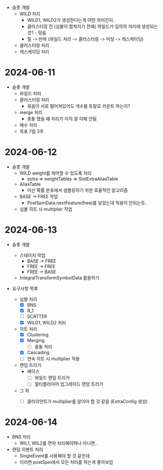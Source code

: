 - 슬롯 개발
	- WILD 처리
		- WILD1, WILD2가 생성한다는게 어떤 의미인지.
		- 클러스터링 전 (심볼이 합쳐지기 전에) 와일드가 임의의 자리에 생성되는 것? - 맞음
		- 릴 -> 반복 (와일드 처리 -> 클러스터링 -> 머징 -> 캐스케이딩)
	- 클러스터링 처리
	- 캐스케이딩 처리


# 2024-06-11

- 슬롯 개발
	- 와일드 처리
	- 클러스터링 처리
		- 묶음이 서로 떨어져있어도 개수를 토탈로 카운트 하는지?
	- merge 처리
		- 충돌 했을 떄 처리가 아직 잘 이해 안됨
	- 배수 처리
	- 목표 7월 3주

# 2024-06-12

- 슬롯 개발
	- WILD weight를 제어할 수 있도록 처리
		- extra => weightTables => SlotExtraAliasTable
	- AliasTable
		- 이산 확률 분포에서 샘플링하기 위한 효율적인 알고리즘
	- BASE -> FREE 작업
		- PostSpinData.nextFeature(free)를 넣었는데 적용이 안되는듯..
	- 심볼 히트 시 multiplier 작업


# 2024-06-13

- 슬롯 개발
	- 스테이지 작업
		- BASE -> FREE
		- FREE -> FREE
		- FREE -> BASE
	- IntegralTransformSymbolData 활용하기

- 요구사항 목록
	- 심볼 처리
		- [x] BNS
		- [x] R_1
		- [ ] SCATTER
		- [x] WILD1, WILD2 처리
	- 히트 처리
		- [x] Clustering
		- [x] Merging
			- [ ] 충돌 처리
		- [x] Cascading
		- [ ] 연속 히트 시 multiplier 적용
	- 랜덤 트리거
		- 베이스
			- [ ] 와일드 랜덤 트리거
			- [ ] 멀티플라이어 업그레이드 랜덤 트리거
	- 그 외
		- [ ] 클라이언트가 multiplier를 알아야 할 것 같음 (ExtraConfig 생성)


# 2024-06-14

- BNS 처리
	- WIL1, WIL2를 먼저 처리해야하나 아니면..
- 랜덤 이벤트 처리
	- SingleEvent를 사용해야 할 것 같은데
	- 이러면 postSpin에서 모든 처리를 하는게 좋아보임